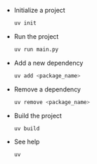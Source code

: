 - Initialize a project 

    ```bash
    uv init
    ```

- Run the project

    ```bash
    uv run main.py
    ```

- Add a new dependency

    ```bash
    uv add <package_name>
    ```

- Remove a dependency

    ```bash
    uv remove <package_name>
    ```

- Build the project

    ```bash
    uv build
    ```

- See help

    ```bash
    uv
    ```